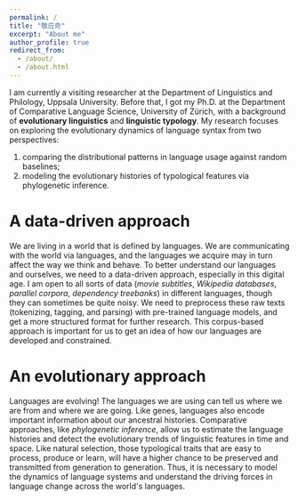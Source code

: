 ```yaml
---
permalink: /
title: "敬应奇"
excerpt: "About me"
author_profile: true
redirect_from: 
  - /about/
  - /about.html
---
```


I am currently a visiting researcher at the Department of Linguistics and Philology, Uppsala University. Before that, I got my Ph.D. at the Department of Comparative Language Science, University of Zürich, with a background of **evolutionary linguistics** and **linguistic typology**. My research focuses on exploring the evolutionary dynamics of language syntax from two perspectives:

1. comparing the distributional patterns in language usage against random baselines;
2. modeling the evolutionary histories of typological features via phylogenetic inference.

A data-driven approach
======
We are living in a world that is defined by languages. We are communicating with the world via languages, and the languages we acquire may in turn affect the way we think and behave. To better understand our languages and ourselves, we need to a data-driven approach, especially in this digital age. I am open to all sorts of data (*movie subtitles*, *Wikipedia databases*, *parallel corpora*, *dependency treebanks*) in different languages, though they can sometimes be quite noisy. We need to preprocess these raw texts (tokenizing, tagging, and parsing) with pre-trained language models, and get a more structured format for further research. This corpus-based approach is important for us to get an idea of how our languages are developed and constrained.

An evolutionary approach
======
Languages are evolving! The languages we are using can tell us where we are from and where we are going. Like genes, languages also encode important information about our ancestral histories. Comparative approaches, like *phylogenetic inference*, allow us to estimate the language histories and detect the evolutionary trends of linguistic features in time and space. Like natural selection, those typological traits that are easy to process, produce or learn, will have a higher chance to be preserved and transmitted from generation to generation. Thus, it is necessary to model the dynamics of language systems and understand the driving forces in language change across the world's languages.





